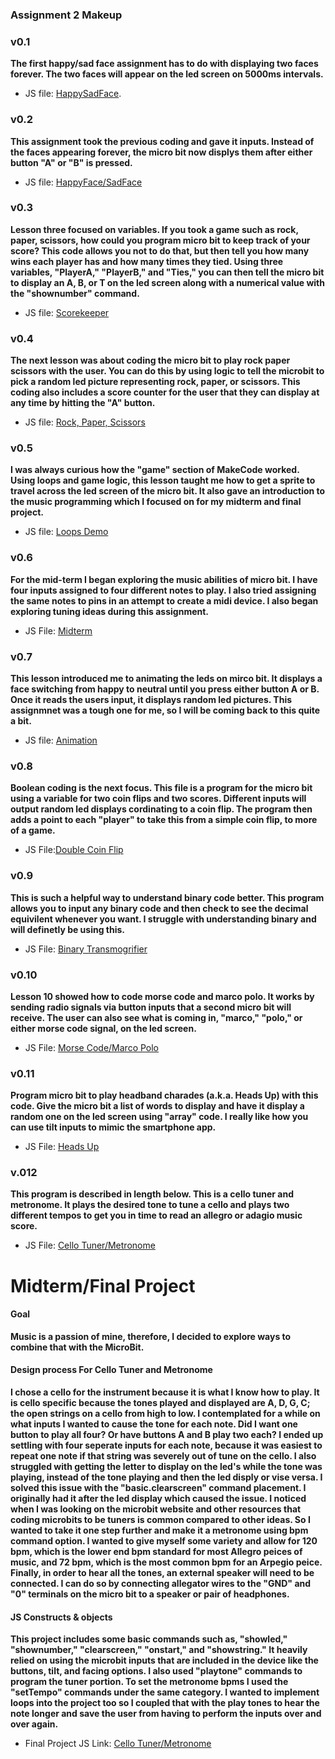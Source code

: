 ### Assignment 2 Makeup

### v0.1

**The first happy/sad face assignment has to do with displaying two faces forever. The two faces will appear on the led screen on 5000ms intervals.** 
* JS file: [HappySadFace](v.01-HappySadFace.js*).

### v0.2

**This assignment took the previous coding and gave it inputs. Instead of the faces appearing forever, the micro bit now displys them after either button "A" or "B" is pressed.**
* JS file: [HappyFace/SadFace](v.02-HappySadFace.js*)
  
### v0.3

**Lesson three focused on variables. If you took a game such as rock, paper, scissors, how could you program micro bit to keep track of your score? This code allows you not to do that, but then tell you how many wins each player has and how many times they tied. Using three variables, "PlayerA," "PlayerB," and "Ties," you can then tell the micro bit to display an A, B, or T on the led screen along with a numerical value with the "shownumber" command.**
* JS file: [Scorekeeper](v.03-ScoreKeeper.js*)

### v0.4

**The next lesson was about coding the micro bit to play rock paper scissors with the user. You can do this by using logic to tell the microbit to pick a random led picture representing rock, paper, or scissors. This coding also includes a score counter for the user that they can display at any time by hitting the "A" button.**
* JS file: [Rock, Paper, Scissors](v.04-Rock,Paper,Scissors.js*)

### v0.5 

**I was always curious how the "game" section of MakeCode worked. Using loops and game logic, this lesson taught me how to get a sprite to travel across the led screen of the micro bit. It also gave an introduction to the music programming which I focused on for my midterm and final project.** 
* JS file: [Loops Demo](https://github.com/csmit353/Loops-Demos.git*)

### v0.6

**For the mid-term I began exploring the music abilities of micro bit. I have four inputs assigned to four different notes to play. I also tried assigning the same notes to pins in an attempt to create a midi device. I also began exploring tuning ideas during this assignment.**
* JS File: [Midterm](https://github.com/csmit353/MIDI-Midterm.git*)

### v0.7

**This lesson introduced me to animating the leds on mirco bit. It displays a face switching from happy to neutral until you press either button A or B. Once it reads the users input, it displays random led pictures. This assignmnet was a tough one for me, so I will be coming back to this quite a bit.**
* JS file: [Animation](https://github.com/csmit353/Animation.git*)

### v0.8

**Boolean coding is the next focus. This file is a program for the micro bit using a variable for two coin flips and two scores. Different inputs will output random led displays cordinating to a coin flip. The program then adds a point to each "player" to take this from a simple coin flip, to more of a game.**
* JS File:[Double Coin Flip](https://github.com/csmit353/X2-Coin-Flip-.git*)

### v0.9

**This is such a helpful way to understand binary code better. This program allows you to input any binary code and then check to see the decimal equivilent whenever you want. I struggle with understanding binary and will definetly be using this.**
* JS File: [Binary Transmogrifier](https://github.com/csmit353/Binary-Transmogrifier.git*)

### v0.10

**Lesson 10 showed how to code morse code and marco polo. It works by sending radio signals via button inputs that a second micro bit will receive. The user can also see what is coming in, "marco," "polo," or either morse code signal, on the led screen.**
* JS File: [Morse Code/Marco Polo](https://github.com/csmit353/Marco-Polo-Morse-Code.git*)

### v0.11

**Program micro bit to play headband charades (a.k.a. Heads Up) with this code. Give the micro bit a list of words to display and have it display a random one on the led screen using "array" code. I really like how you can use tilt inputs to mimic the smartphone app.**
* JS File: [Heads Up](https://github.com/csmit353/Heads-Up.git*)

### v.012
**This program is described in length below. This is a cello tuner and metronome. It plays the desired tone to tune a cello and plays two different tempos to get you in time to read an allegro or adagio music score.**
* JS File: [Cello Tuner/Metronome](https://github.com/csmit353/Cello-Tuner-Metronome-Code-File.git*)

# Midterm/Final Project

#### Goal

**Music is a passion of mine, therefore, I decided to explore ways to combine that with the MicroBit.**

#### Design process For Cello Tuner and Metronome

**I chose a cello for the instrument because it is what I know how to play. It is cello specific because the tones played and displayed are A, D, G, C; the open strings on a cello from high to low. I contemplated for a while on what inputs I wanted to cause the tone for each note. Did I want one button to play all four? Or have buttons A and B play two each? I ended up settling with four seperate inputs for each note, because it was easiest to repeat one note if that string was severely out of tune on the cello. I also struggled with getting the letter to display on the led's while the tone was playing, instead of the tone playing and then the led disply or vise versa. I solved this issue with the "basic.clearscreen" command placement. I originally had it after the led display which caused the issue. I noticed when I was looking on the microbit website and other resources that coding microbits to be tuners is common compared to other ideas. So I wanted to take it one step further and make it a metronome using bpm command option. I wanted to give myself some variety and allow for 120 bpm, which is the lower end bpm standard for most Allegro peices of music, and 72 bpm, which is the most common bpm for an Arpegio peice. Finally, in order to hear all the tones, an external speaker will need to be connected. I can do so by connecting allegator wires to the "GND" and "0" terminals on the micro bit to a speaker or pair of headphones.**

#### JS Constructs & objects

**This project includes some basic commands such as, "showled," "shownumber," "clearscreen," "onstart," and "showstring." It heavily relied on using the microbit inputs that are included in the device like the buttons, tilt, and facing options. I also used "playtone" commands to program the tuner portion. To set the metronome bpms I used the "setTempo" commands under the same category. I wanted to implement loops into the project too so I coupled that with the play tones to hear the note longer and save the user from having to perform the inputs over and over again.**

* Final Project JS Link: [Cello Tuner/Metronome](https://github.com/csmit353/Cello-Tuner-Metronome-Code-File.git)


